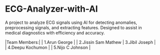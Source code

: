 # ECG-Analyzer-with-AI
A project to analyze ECG signals using AI for detecting anomalies, preprocessing signals, and extracting features. Designed to assist in medical diagnostics with efficiency and accuracy.

|Team Members:|
 | 1.Arun George |
|  2.Jissin Sam Mathew
 | 3.Jibil Joseph |
 | 4.Deepu Kochumon |
 | 5.Nijo C Johnson |
